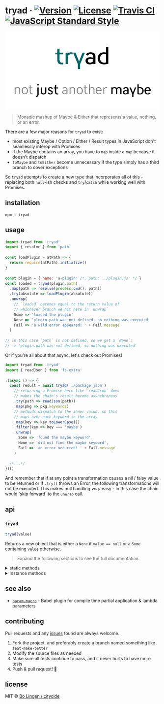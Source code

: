 # tryad &middot; [![Version](https://img.shields.io/npm/v/tryad.svg?style=flat-square&maxAge=3600)](https://www.npmjs.com/package/tryad) [![License](https://img.shields.io/npm/l/tryad.svg?style=flat-square&maxAge=3600)](https://www.npmjs.com/package/tryad) [![Travis CI](https://img.shields.io/travis/citycide/tryad.svg?style=flat-square&maxAge=3600)](https://travis-ci.org/citycide/tryad) [![JavaScript Standard Style](https://img.shields.io/badge/code%20style-standard-brightgreen.svg?style=flat-square&maxAge=3600)](https://standardjs.com)

<p align="center">
  <img src="https://raw.githubusercontent.com/citycide/tryad/master/.media/logo.png" width="500" alt="tryad">
</p>

> Monadic mashup of Maybe & Either that represents a value, nothing, or an error.

There are a few major reasons for `tryad` to exist:

* most existing Maybe / Option / Either / Result types in JavaScript don't
  seamlessly interop with Promises
* if the Maybe contains an array, you have to `map` inside a `map` because it
  doesn't dispatch
* `toMaybe` and `toEither` become unnecessary if the type simply has a third branch
  to cover exceptions

So `tryad` attempts to create a new type that incorporates all of this - replacing
both `null`-ish checks and `try`/`catch` while working well with Promises.

## installation

```console
npm i tryad
```

## usage

```js
import tryad from 'tryad'
import { resolve } from 'path'

const loadPlugin = atPath => {
  return require(atPath).initialize()
}

const plugin = { name: 'a-plugin' /*, path: './plugin.js' */ }
const loaded = tryad(plugin.path)
  .map(path => resolve(process.cwd(), path))
  .try(absolute => loadPlugin(absolute))
  .unwrap(
    // `loaded` becomes equal to the return value of
    // whichever branch we hit here in `unwrap`
    Some => 'loaded the plugin'
    None => 'plugin.path was not defined, so nothing was executed'
    Fail => 'a wild error appeared! ' + Fail.message
  )

// in this case `path` is not defined, so we get a `None`:
// -> 'plugin.path was not defined, so nothing was executed'
```

Or if you're all about that async, let's check out Promises!

```js
import tryad from 'tryad'
import { readJson } from 'fs-extra'

;(async () => {
  const result = await tryad('./package.json')
    // returning a Promise here like `readJson` does
    // makes the chain's result become asynchronous
    .try(path => readJson(path))
    .map(pkg => pkg.keywords)
    // methods dispatch to the inner value, so this
    // maps over each keyword in the array
    .map(key => key.toLowerCase())
    .filter(key => key === 'maybe')
    .unwrap(
      Some => 'found the maybe keyword',
      None => 'did not find the maybe keyword',
      Fail => 'an error occurred! ' + Fail.message
    )

  /*...*/
})()
```

And remember that if at any point a transformation causes a nil / falsy value
to be returned or if `.try()` throws an Error, the following transformations
will not be executed. This makes null handling _very_ easy - in this case
the chain would 'skip forward' to the `unwrap` call.

## api

### `tryad`

```js
tryad(value)
```

Returns a new object that is either a `None` if `value == null` or a `Some`
containing `value` otherwise.

> Expand the following sections to see the full documentation.

<details>
  <summary>static methods</summary>

#### `of`

```js
tryad.of(value)
```

Alternate constructor that checks for truthiness rather than loose equality to `null`.

#### `try`

```js
tryad.try(value, fn)
```

Shortcut for `tryad.of(value).try(fn)`. If `value != null` it will be applied
to the function `fn`, and any errors will be caught to transform the `tryad`
into a `Fail`. `fn` is only executed on a `Some`.

> **Arguments**

  * `value: any`
  * `fn: value -> any`

    Function that will receive `value` as its only parameter. All errors are
    caught and returned in a new `Fail` object.

> **Returns** `Some | None | Fail`

#### `async`

```js
tryad.async(value)
```

Asynchronous version of the `tryad` constructor that accepts `value` as a
Promise, or wraps it in one if it isn't already a Promise.

#### `async.of`

```js
tryad.async.of(value)
```

Asynchronous version of the `tryad.of` constructor that accepts `value` as a
Promise, or wraps it in one if it isn't already a Promise.

#### `isSomeLike`

```js
tryad.isSomeLike(value)
```

Useful for checking if an arbitrary object is a `Some`, meaning
it is not `== null` and has an `isSome` method that returns `true`.

> **Arguments**

  * `value: any`

> **Returns** `Boolean`

#### `isNoneLike`

```js
tryad.isNoneLike(value)
```

Useful for checking if an arbitrary object is a `None`, meaning
it is not `== null` and has an `isNone` method that returns `true`.

> **Arguments**

  * `value: any`

> **Returns** `Boolean`

#### `isFailLike`

```js
tryad.isFailLike(value)
```

Useful for checking if an arbitrary object is a `Fail`, meaning
it is not `== null` and has an `isFail` method that returns `true`.

> **Arguments**

  * `value: any`

> **Returns** `Boolean`

</details>

<details>
  <summary>instance methods</summary>

These methods are callable on instances of a `Some`, `None`, or `Fail`.
Examples will use the name `box` to represent one of these instances.

#### `filter`

```js
box.filter(fn)
```

`fn` will only be executed if `box` is a `Some`, and receives its value as its
only argument. If it returns falsy, a `None` will be returned. If it returns
truthy, the current instance is returned as-is. Dispatches to `value.filter()`
if it is callable.

> **Arguments**

  * `fn: (value) -> Boolean`

> **Returns** `Some | None`

#### `flatMap`

```js
box.flatMap(fn)
```

`fn` will only be executed if `box` is a `Some`, and receives its value as its
only argument. Any returned `tryad` will be absorbed. Dispatches to `value.flatMap()`
if it is callable.

> **Arguments**

  * `fn: (value) -> Some | None | Fail`

> **Returns** `Some | None | Fail`

#### `forEach`

```js
box.forEach(fn)
```

`fn` will only be executed if `box` is a `Some`, and receives its value as its
only argument. This method ends the chain. Dispatches to `value.forEach()` if
it is callable.

> **Arguments**

  * `fn: (value) -> any`

> **Returns** `undefined`

#### `includes`

```js
box.includes(other)
```

If `box` is a Some, compares `other` against the value contained within `box`
and returns `true` if they are equal. Returns `false` if `box` is not a `Some`.
Dispatches to `value.includes()` if it is callable.

> **Returns** `Boolean`

#### `map`

```js
box.map(fn)
```

`fn` will only be executed if `box` is a `Some`, and receives its value as its
only argument. The return value will be used to construct a new `tryad`. If
`fn` will return a `tryad`, you probably want to use `flatMap` instead.
Dispatches to `value.map()` if it is callable.

> **Arguments**

  * `fn: (value) -> any`

> **Returns** `Some | None`

#### `orElse`

```js
box.orElse(fn)
```

`fn` is only called if `box` is a `None` or a `Fail`. If `box` is a `Fail`,
`fn` will receive the error contained within.

> **Arguments**

  * `fn: (error?) -> any`

> **Returns** `Some | any`

#### `orSome`

```js
box.orSome(other)
```

Returns the value contained within `box` if it is a `Some`, or returns
`other` if it is a `None` or a `Fail`. This method ends the chain.

> **Arguments**

  * `other: any`

> **Returns** `any`

#### `some`

```js
box.some()
```

Returns the value contained within `box`. Throws if `box` is not a `Some`, so it's safer to use [`orSome`](#-orSome-). This method ends the chain.

> **Returns** `any`

#### `try`

```js
box.try(fn)
```

Attempts to call `fn(value)` and catches any error that occurs, returning a
`Fail` with the error. Not executed if `box` is not a `Some`.

> **Arguments**

  * `fn: value -> Some | None | Fail`

> **Returns** `Some | None | Fail`

#### `unwrap`

```js
box.unwrap(ifSome, ifNone, ifFail)
```

Calls whichever function corresponds to the instance type and returns its
value.

> **Arguments**

  * `ifSome: value -> any`
  * `ifNone: () -> any`
  * `ifFail: error -> any`

> **Returns** `any`

</details>

## see also

- [`param.macro`](https://github.com/citycide/param.macro) - Babel plugin for compile time partial application & lambda parameters

## contributing

Pull requests and any [issues](https://github.com/citycide/tryad/issues)
found are always welcome.

1. Fork the project, and preferably create a branch named something like `feat-make-better`
2. Modify the source files as needed
3. Make sure all tests continue to pass, and it never hurts to have more tests
4. Push & pull request! :tada:

## license

MIT © [Bo Lingen / citycide](https://github.com/citycide)
